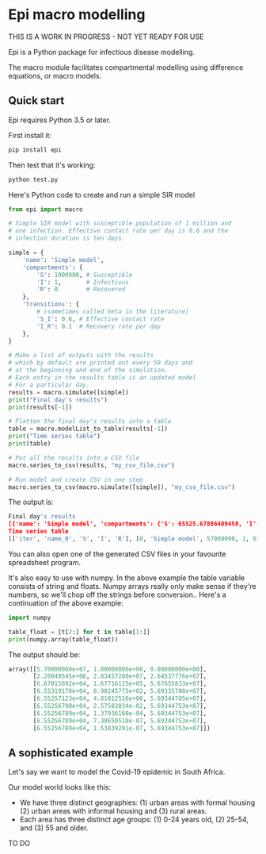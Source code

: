 # Epi macro modelling

THIS IS A WORK IN PROGRESS - NOT YET READY FOR USE

Epi is a Python package for infectious disease modelling.

The macro module facilitates compartmental modelling using difference equations,
or macro models.

## Quick start

Epi requires Python 3.5 or later.

First install it:

```bash
pip install epi
```

Then test that it's working:

```bash
python test.py
```

Here's Python code to create and run a simple SIR model

```Python
from epi import macro

# Simple SIR model with susceptible population of 1 million and
# one infection. Effective contact rate per day is 0.6 and the
# infection duration is ten days.

simple = {
    'name': 'Simple model',
    'compartments': {
        'S': 1000000, # Susceptible
        'I': 1,       # Infectious
        'R': 0        # Recovered
    },
    'transitions': {
        # (sometimes called beta in the literature)
        'S_I': 0.6, # Effective contact rate
        'I_R': 0.1  # Recovery rate per day
    },
}

# Make a list of outputs with the results
# which by default are printed out every 50 days and
# at the beginning and end of the simulation.
# Each entry in the results table is an updated model
# For a particular day.
results = macro.simulate([simple])
print("Final day's results")
print(results[-1])

# Flatten the final day's results into a table
table = macro.modelList_to_table(results[-1])
print("Time series table")
print(table)

# Put all the results into a CSV file
macro.series_to_csv(results, "my_csv_file.csv")

# Run model and create CSV in one step
macro.series_to_csv(macro.simulate([simple]), "my_csv_file.csv")

```

The output is:

```Python
Final day's results
[{'name': 'Simple model', 'compartments': {'S': 65525.67886409458, 'I': 1.5383929100326267e-07, 'R': 56934475.32113576}, 'transitions': {'S_I': 0.6, 'I_R': 0.1}, 'parameters': {'from': 0, 'to': 365, 'record_frequency': 50, 'reduce_infectivity': 1.0, 'asymptomatic_infectiousness': 1.0, 'treatment_infectiousness': 1.0, 'noise': 0.0, 'discrete': False, 'record_first': True, 'record_last': True, 'transition_funcs': {'S_I': <function delta_S_I at 0x7fa842cdb8b0>, 'S_E': <function delta_S_I at 0x7fa842cdb8b0>, 'S_I1': <function delta_S_I1 at 0x7fa84651e5e0>, 'S_E1': <function delta_S_I1 at 0x7fa84651e5e0>, 'B_S': <function delta_birth_X at 0x7fa84651e3a0>, 'default': <function delta_X_Y at 0x7fa846519310>}, 'before_funcs': [], 'after_funcs': []}, 'iteration': 365}]
Time series table
[['iter', 'name_0', 'S', 'I', 'R'], [0, 'Simple model', 57000000, 1, 0], [50, 'Simple model', 2200495.449318898, 28345727.9672264, 26453777.583454713], [100, 'Simple model', 66701.56917131442, 167716.11455651774, 56765583.316272154], [150, 'Simple model', 65531.91780545574, 898.2457754223102, 56933570.83641911], [200, 'Simple model', 65525.71227208052, 4.810125157065176, 56934470.477602795], [250, 'Simple model', 65525.67904299378, 0.025758303410947692, 56934475.29519872], [300, 'Simple model', 65525.67886505151, 0.00013793615973905623, 56934475.32099703], [350, 'Simple model', 65525.67886409864, 7.38650518227673e-07, 56934475.32113517], [365, 'Simple model', 65525.67886409458, 1.5383929100326267e-07, 56934475.32113576]]
```

You can also open one of the generated CSV files in your favourite spreadsheet program.

It's also easy to use with numpy. In the above example the table variable
consists of string and floats. Numpy arrays really only make sense if they're
numbers, so we'll chop off the strings before conversion.. Here's a continuation
of the above example:

```Python
import numpy

table_float = [t[2:] for t in table[1:]]
print(numpy.array(table_float))

```

The output should be:

```Python
array([[5.70000000e+07, 1.00000000e+00, 0.00000000e+00],
       [2.20049545e+06, 2.83457280e+07, 2.64537776e+07],
       [6.67015692e+04, 1.67716115e+05, 5.67655833e+07],
       [6.55319178e+04, 8.98245775e+02, 5.69335708e+07],
       [6.55257123e+04, 4.81012516e+00, 5.69344705e+07],
       [6.55256790e+04, 2.57583034e-02, 5.69344753e+07],
       [6.55256789e+04, 1.37936160e-04, 5.69344753e+07],
       [6.55256789e+04, 7.38650518e-07, 5.69344753e+07],
       [6.55256789e+04, 1.53839291e-07, 5.69344753e+07]])
```

## A sophisticated example

Let's say we want to model the Covid-19 epidemic in South Africa.

Our model world looks like this:

- We have three distinct geographies: (1) urban areas with formal housing (2)
  urban areas with informal housing and (3) rural areas.
- Each area has three distinct age groups: (1) 0-24 years old, (2) 25-54, and
  (3) 55 and older.

TO DO

